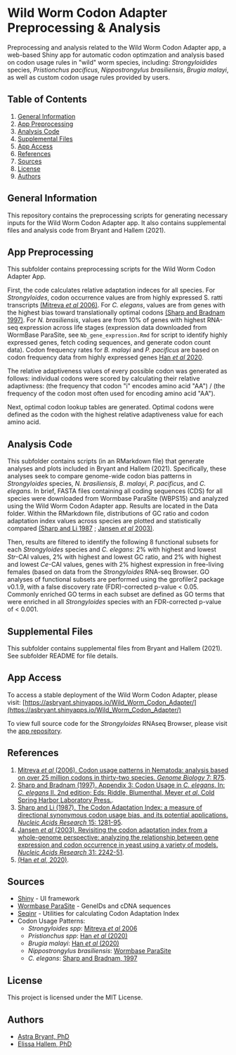 # Wild Worm Codon Adapter Preprocessing & Analysis
Preprocessing and analysis related to the Wild Worm Codon Adapter app, a web-based Shiny app for automatic codon optimzation and analysis based on codon usage rules in "wild" worm species, including: *Strongyloidides* species, *Pristionchus pacificus*, *Nippostrongylus brasiliensis*, *Brugia malayi*, as well as custom codon usage rules provided by users. 

## Table of Contents  
1. [General Information](#general-information)
2. [App Preprocessing](#app-preprocessing)
3. [Analysis Code](#analysis-code)
4. [Supplemental Files](#supplemental-files)
5. [App Access](#app-access)
6. [References](#references)
7. [Sources](#sources)
8. [License](#license)
9. [Authors](#authors)

## General Information
This repository contains the preprocessing scripts for generating necessary inputs for the Wild Worm Codon Adapter app. It also contains supplemental files and analysis code from Bryant and Hallem (2021). 

## App Preprocessing
This subfolder contains preprocessing scripts for the Wild Worm Codon Adapter App. 

First, the code calculates relative adaptation indeces for all species. For *Strongyloides*, codon occurrence values are from highly expressed S. ratti transcripts [(Mitreva *et al* 2006)](https://www.ncbi.nlm.nih.gov/pmc/articles/PMC1779591/). For *C. elegans*, values are from genes with the highest bias toward translationally optimal codons [(Sharp and Bradnam 1997)](https://www.ncbi.nlm.nih.gov/books/NBK20194/). For  *N. brasiliensis*, values are from 10% of genes with highest RNA-seq expression across life stages (expression data downloaded from WormBase ParaSite, see `Nb_gene_expression.Rmd` for script to identify highly expressed genes, fetch coding sequences, and generate codon count data). Codon frequency rates for *B. malayi* and *P. pacificus* are based on codon frequency data from highly expressed genes [Han *et al* 2020](https://www.genetics.org/content/216/4/947). 

The relative adaptiveness values of every possible codon was generated as follows: individual codons were scored by calculating their relative adaptivness: (the frequency that codon "i" encodes amino acid "AA") / (the frequency of the codon most often used for encoding amino acid "AA"). 

Next, optimal codon lookup tables are generated. Optimal codons were defined as the codon with the highest relative adaptiveness value for each amino acid.
  
## Analysis Code  
This subfolder contains scripts (in an RMarkdown file) that generate analyses and plots included in Bryant and Hallem (2021). Specifically, these analyses seek to compare genome-wide codon bias patterns in *Strongyloides* species, *N. brasiliensis*, *B. malayi*, *P. pacificus*, and *C. elegans.* In brief, FASTA files containing all coding sequences (CDS) for all species were downloaded from Wormbase ParaSite (WBPS15) and analyzed using the Wild Worm Codon Adapter app. Results are located in the Data folder. Within the RMarkdown file, distributions of GC ratio and codon adaptation index values across species are plotted and statistically compared [(Sharp and Li 1987](https://pubmed.ncbi.nlm.nih.gov/3547335/) ; [Jansen *et al* 2003)](http://www.ncbi.nlm.nih.gov/pubmed/12682375).  

Then, results are filtered to identify the following 8 functional subsets for each *Strongyloides* species and *C. elegans*: 2% with highest and lowest *Str*-CAI values, 2% with highest and lowest GC ratio, and 2% with highest and lowest *Ce*-CAI values, genes with 2% highest expression in free-living females (based on data from the *Strongyloides* RNA-seq Browser. GO analyses of functional subsets are performed using the gprofiler2 package v0.1.9, with a false discovery rate (FDR)-corrected p-value < 0.05. Commonly enriched GO terms in each subset are defined as GO terms that were enriched in all *Strongyloides* species with an FDR-corrected p-value of < 0.001.

## Supplemental Files 
This subfolder contains supplemental files from Bryant and Hallem (2021). See subfolder README for file details.  

## App Access
To access a stable deployment of the Wild Worm Codon Adapter, please visit: [https://asbryant.shinyapps.io/Wild_Worm_Codon_Adapter/](https://asbryant.shinyapps.io/Wild_Worm_Codon_Adapter/)  

To view full source code for the *Strongyloides* RNAseq Browser, please visit the [app repository](https://github.com/HallemLab/Wild_Worm_Codon_Adapter). 

## References
1. [Mitreva *et al* (2006). Codon usage patterns in Nematoda: analysis based on over 25 million codons in thirty-two species. *Genome Biology* 7: R75](https://www.ncbi.nlm.nih.gov/pmc/articles/PMC1779591/). 
2. [Sharp and Bradnam (1997). Appendix 3: Codon Usage in *C. elegans*. In: *C. elegans* II. 2nd edition; Eds: Riddle, Blumenthal, Meyer *et al*. Cold Spring Harbor Laboratory Press.](https://www.ncbi.nlm.nih.gov/books/NBK20194/).
3. [Sharp and Li (1987). The Codon Adaptation Index: a measure of directional synonymous codon usage bias, and its potential applications. *Nucleic Acids Research* 15: 1281-95](https://pubmed.ncbi.nlm.nih.gov/3547335/). 
4. [Jansen *et al* (2003). Revisiting the codon adaptation index from a whole-genome perspective: analyzing the relationship between gene expression and codon occurrence in yeast using a variety of models. *Nucleic Acids Research* 31: 2242-51](http://www.ncbi.nlm.nih.gov/pubmed/12682375). 
5. [(Han *et al*, 2020)](https://www.genetics.org/content/216/4/947).

## Sources  
* [Shiny](https://shiny.rstudio.com/) - UI framework
* [Wormbase ParaSite](https://parasite.wormbase.org/index.html) - GeneIDs and cDNA sequences
* [Seqinr](https://www.rdocumentation.org/packages/seqinr/versions/3.6-1) - Utilities for calculating Codon Adaptation Index
* Codon Usage Patterns:  
  - *Strongyloides spp*: [Mitreva *et al* 2006](https://www.ncbi.nlm.nih.gov/pmc/articles/PMC1779591/)  
  - *Pristionchus spp*: [Han *et al* (2020)](https://www.genetics.org/content/216/4/947)
  - *Brugia malayi*: [Han *et al* (2020)](https://www.genetics.org/content/216/4/947)
  - *Nippostrongylus brasiliensis*: [Wormbase ParaSite](https://parasite.wormbase.org/index.html)  
  - *C. elegans*: [Sharp and Bradnam, 1997](https://www.ncbi.nlm.nih.gov/books/NBK20194/)  
  
## License  
This project is licensed under the MIT License. 

## Authors  
* [Astra Bryant, PhD](https://github.com/astrasb)
* [Elissa Hallem, PhD](https://github.com/ehallem)
